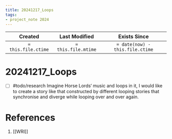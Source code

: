 ```yaml
---
title: 20241217_Loops
tags:
- project_note 2024
---
```

|     Created      |  Last Modified   |       Exists Since        |
|:----------------:|:----------------:|:----------------:|
| `= this.file.ctime` | `= this.file.mtime` | `= date(now) - this.file.ctime`|

# 20241217_Loops
- [ ] #todo/research Imagine Horse Lords‘ music and loops in it, I would like to create a story like that constructed by different looping stories that synchronise and diverge while looping over and over again.

# References
1. [[WRI]]
